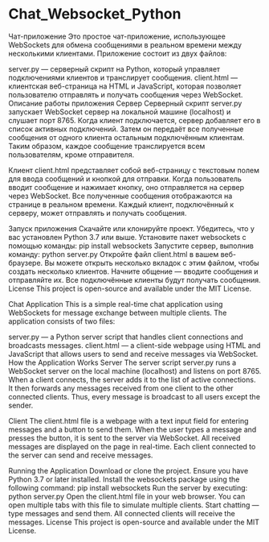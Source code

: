 # Chat_Websocket_Python

Чат-приложение
Это простое чат-приложение, использующее WebSockets для обмена сообщениями в реальном времени между несколькими клиентами. Приложение состоит из двух файлов:

server.py — серверный скрипт на Python, который управляет подключениями клиентов и транслирует сообщения.
client.html — клиентская веб-страница на HTML и JavaScript, которая позволяет пользователю отправлять и получать сообщения через WebSocket.
Описание работы приложения
Сервер
Серверный скрипт server.py запускает WebSocket сервер на локальной машине (localhost) и слушает порт 8765. Когда клиент подключается, сервер добавляет его в список активных подключений. Затем он передаёт все полученные сообщения от одного клиента остальным подключённым клиентам. Таким образом, каждое сообщение транслируется всем пользователям, кроме отправителя.

Клиент
client.html представляет собой веб-страницу с текстовым полем для ввода сообщений и кнопкой для отправки. Когда пользователь вводит сообщение и нажимает кнопку, оно отправляется на сервер через WebSocket. Все полученные сообщения отображаются на странице в реальном времени. Каждый клиент, подключённый к серверу, может отправлять и получать сообщения.

Запуск приложения
Скачайте или клонируйте проект.
Убедитесь, что у вас установлен Python 3.7 или выше.
Установите пакет websockets с помощью команды:
pip install websockets
Запустите сервер, выполнив команду:
python server.py
Откройте файл client.html в вашем веб-браузере. Вы можете открыть несколько вкладок с этим файлом, чтобы создать несколько клиентов.
Начните общение — вводите сообщения и отправляйте их. Все подключённые клиенты будут получать сообщения.
License
This project is open-source and available under the MIT License.

Chat Application
This is a simple real-time chat application using WebSockets for message exchange between multiple clients. The application consists of two files:

server.py — a Python server script that handles client connections and broadcasts messages.
client.html — a client-side webpage using HTML and JavaScript that allows users to send and receive messages via WebSocket.
How the Application Works
Server
The server script server.py runs a WebSocket server on the local machine (localhost) and listens on port 8765. When a client connects, the server adds it to the list of active connections. It then forwards any messages received from one client to the other connected clients. Thus, every message is broadcast to all users except the sender.

Client
The client.html file is a webpage with a text input field for entering messages and a button to send them. When the user types a message and presses the button, it is sent to the server via WebSocket. All received messages are displayed on the page in real-time. Each client connected to the server can send and receive messages.

Running the Application
Download or clone the project.
Ensure you have Python 3.7 or later installed.
Install the websockets package using the following command:
pip install websockets
Run the server by executing:
python server.py
Open the client.html file in your web browser. You can open multiple tabs with this file to simulate multiple clients.
Start chatting — type messages and send them. All connected clients will receive the messages.
License
This project is open-source and available under the MIT License.
